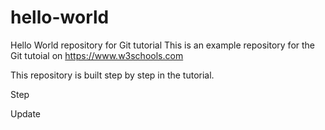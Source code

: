 # hello-world
Hello World repository for Git tutorial
This is an example repository for the Git tutoial on https://www.w3schools.com

This repository is built step by step in the tutorial.

Step

Update
